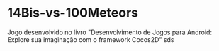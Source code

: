 # 14Bis-vs-100Meteors
Jogo desenvolvido no livro "Desenvolvimento de Jogos para Android: Explore sua imaginação com o framework Cocos2D"
sds
